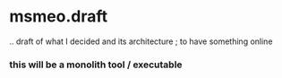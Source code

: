 # msmeo.draft
.. draft of what I decided and its architecture ; to have something online
### this will be a monolith tool / executable
